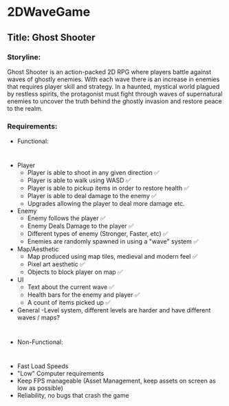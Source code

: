 # 2DWaveGame

## Title: Ghost Shooter

### Storyline:

Ghost Shooter is an action-packed 2D RPG where players battle against waves of ghostly enemies. With each wave there is an increase in enemies that requires player skill and strategy. In a haunted, mystical world plagued by restless spirits, the protagonist must fight through waves of supernatural enemies to uncover the truth behind the ghostly invasion and restore peace to the realm.

### Requirements:

- Functional:
#
- Player
  - Player is able to shoot in any given direction ✅
  - Player is able to walk using WASD ✅
  - Player is able to pickup items in order to restore health ✅
  - Player is able to deal damage to the enemy ✅
  - Upgrades allowing the player to deal more damage etc.
- Enemy
  - Enemy follows the player ✅
  - Enemy Deals Damage to the player ✅
  - Different types of enemy (Stronger, Faster, etc) ✅
  - Enemies are randomly spawned in using a "wave" system ✅
- Map/Aesthetic
  - Map produced using map tiles, medieval and modern feel ✅
  - Pixel art aesthetic ✅
  - Objects to block player on map ✅
- UI
   - Text about the current wave ✅
   - Health bars for the enemy and player ✅
   - A count of items picked up ✅
- General
   -Level system, different levels are harder and have different waves / maps?

  
#
- Non-Functional:
#
  - Fast Load Speeds
  - "Low" Computer requirements
  - Keep FPS manageable (Asset Management, keep assets on screen as low as possible)
  - Reliability, no bugs that crash the game




